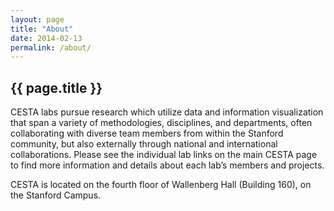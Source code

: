 ```yaml
---
layout: page
title: "About"
date: 2014-02-13
permalink: /about/
---
```


## {{ page.title }}

CESTA labs pursue research which utilize data and information visualization that span a variety of methodologies, disciplines, and departments, often collaborating with diverse team members from within the Stanford community, but also externally through national and international collaborations. Please see the individual lab links on the main CESTA page to find more information and details about each lab’s members and projects.</p>

CESTA is located on the fourth floor of Wallenberg Hall (Building 160), on the Stanford Campus.
